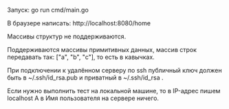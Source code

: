 Запуск: go run cmd/main.go

В браузере написать: http://localhost:8080/home

Массивы структур не поддерживаются.

Поддерживаются массивы примитивных данных, массив строк передавать так:
["a", "b", "c"], то есть в кавычках.

При подключении к удалённом серверу по ssh публичный ключ должен быть в 
~/.ssh/id_rsa.pub и приватный в ~/.ssh/id_rsa .

Если нужно выполнить тест на локальной машине, то в IP-адрес пишем localhost
А в Имя пользователя на сервере ничего.
